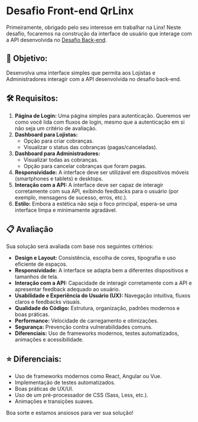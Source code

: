 # Desafio Front-end QrLinx

Primeiramente, obrigado pelo seu interesse em trabalhar na Linx! Neste desafio, focaremos na construção da interface de usuário que interage com a API desenvolvida no [Desafio Back-end](https://github.com/linxpayhub/mini-qrlinx-backend).

## 🎯 Objetivo:

Desenvolva uma interface simples que permita aos Lojistas e Administradores interagir com a API desenvolvida no desafio back-end.

## 🛠️ Requisitos:

1. **Página de Login:** Uma página simples para autenticação. Queremos ver como você lida com fluxos de login, mesmo que a autenticação em si não seja um critério de avaliação.
2. **Dashboard para Lojistas:** 
    - Opção para criar cobranças.
    - Visualizar o status das cobranças (pagas/canceladas).
3. **Dashboard para Administradores:** 
    - Visualizar todas as cobranças.
    - Opção para cancelar cobranças que foram pagas.
4. **Responsividade:** A interface deve ser utilizável em dispositivos móveis (smartphones e tablets) e desktops.
5. **Interação com a API:** A interface deve ser capaz de interagir corretamente com sua API, exibindo feedbacks para o usuário (por exemplo, mensagens de sucesso, erros, etc.).
6. **Estilo:** Embora a estética não seja o foco principal, espera-se uma interface limpa e minimamente agradável. 

## 📋 Avaliação

Sua solução será avaliada com base nos seguintes critérios:

- **Design e Layout:** Consistência, escolha de cores, tipografia e uso eficiente de espaços.
- **Responsividade:** A interface se adapta bem a diferentes dispositivos e tamanhos de tela.
- **Interação com a API:** Capacidade de interagir corretamente com a API e apresentar feedback adequado ao usuário.
- **Usabilidade e Experiência do Usuário (UX):** Navegação intuitiva, fluxos claros e feedbacks visuais.
- **Qualidade do Código:** Estrutura, organização, padrões modernos e boas práticas.
- **Performance:** Velocidade de carregamento e otimizações.
- **Segurança:** Prevenção contra vulnerabilidades comuns.
- **Diferenciais:** Uso de frameworks modernos, testes automatizados, animações e acessibilidade.

## ⭐ Diferenciais:

- Uso de frameworks modernos como React, Angular ou Vue.
- Implementação de testes automatizados.
- Boas práticas de UX/UI.
- Uso de um pré-processador de CSS (Sass, Less, etc.).
- Animações e transições suaves.

Boa sorte e estamos ansiosos para ver sua solução!

